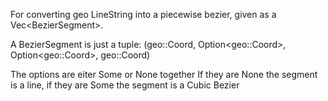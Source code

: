 For converting geo LineString into a piecewise bezier, given as a Vec\<BezierSegment\>.

A BezierSegment is just a tuple: (geo::Coord, Option\<geo::Coord\>, Option\<geo::Coord\>, geo::Coord)

The options are eiter Some or None together
If they are None the segment is a line, if they are Some the segment is a Cubic Bezier